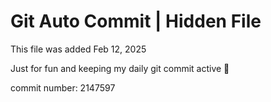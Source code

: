 # Git Auto Commit | Hidden File

This file was added Feb 12, 2025

Just for fun and keeping my daily git commit active 🤪

commit number: 2147597
